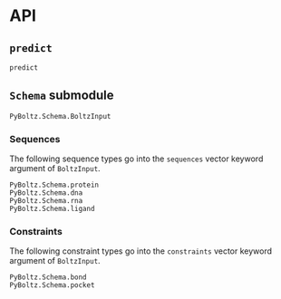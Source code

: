 # API

## `predict`

```@docs
predict
```

## `Schema` submodule

```@docs
PyBoltz.Schema.BoltzInput
```

### Sequences

The following sequence types go into the `sequences` vector keyword argument of `BoltzInput`.

```@docs
PyBoltz.Schema.protein
PyBoltz.Schema.dna
PyBoltz.Schema.rna
PyBoltz.Schema.ligand
```

### Constraints

The following constraint types go into the `constraints` vector keyword argument of `BoltzInput`.

```@docs
PyBoltz.Schema.bond
PyBoltz.Schema.pocket
```
